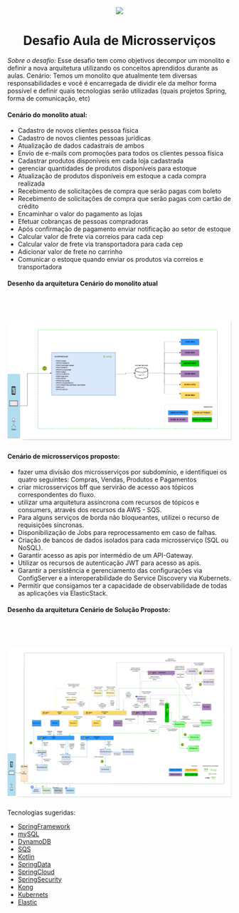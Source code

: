 <p align="center">
<img src="https://d33wubrfki0l68.cloudfront.net/3d218442b01b3bdbf82b739df4d07e450234bf9e/08a8f/assets/images/womakerscode-brand.png" height="100">
</p>
<h1 align="center">Desafio Aula de Microsserviços</h1>
<p align="center">
</p>

<p> <i>Sobre o desafio: </i>
  Esse desafio tem como objetivos decompor um monolito e definir a nova arquitetura utilizando os conceitos aprendidos durante as aulas. Cenário: Temos um monolito que atualmente tem diversas responsabilidades e você é encarregada de dividir ele da melhor forma possível e definir quais tecnologias serão 
utilizadas (quais projetos Spring, forma de comunicação, etc)
 </p>

<h4>Cenário do monolito atual:</h4>
<ul>

<li>Cadastro de novos clientes pessoa física</li>
<li>Cadastro de novos clientes pessoas jurídicas</li>
<li>Atualização de dados cadastrais de ambos</li>
<li>Envio de e-mails com promoções para todos os clientes pessoa física</li>
<li>Cadastrar produtos disponíveis em cada loja cadastrada</li>
<li>gerenciar quantidades de produtos disponíveis para estoque</li>
<li>Atualização de produtos disponíveis em estoque a cada compra realizada</li>
<li>Recebimento de solicitações de compra que serão pagas com boleto</li>
<li>Recebimento de solicitações de compra que serão pagas com cartão de crédito</li>
<li>Encaminhar o valor do pagamento as lojas</li>
<li>Efetuar cobranças de pessoas compradoras</li>
<li>Após confirmação de pagamento enviar notificação ao setor de estoque </li>
<li>Calcular valor de frete via correios para cada cep</li>
<li>Calcular valor de frete via transportadora para cada cep</li>
<li>Adicionar valor de frete no carrinho</li>
<li>Comunicar o estoque quando enviar os produtos via correios e transportadora</li>
</ul>

<h4>Desenho da arquitetura Cenário do monolito atual </h4>
</br>
<h1 align="center">
    <img alt="spacetraveling" src="./monolito.drawio.png" />
</h1>



<h4>Cenário de microsserviços proposto:</h4>
<ul>

<li>fazer uma divisão dos microsserviços por subdomínio, e identifiquei os quatro seguintes: Compras, Vendas, Produtos e Pagamentos</li>

<li>criar microsserviços bff que servirão de acesso aos tópicos correspondentes do fluxo.</li>

<li>utilizar uma arquitetura assíncrona com recursos de tópicos e consumers, através dos recursos da AWS - SQS.</li>

<li>Para alguns serviços de borda não bloqueantes, utilizei o recurso de requisições síncronas.</li>

<li>Disponibilização de Jobs para reprocessamento em caso de falhas.</li>

<li>Criação de bancos de dados isolados para cada microsserviço (SQL ou NoSQL).</li>

<li>Garantir acesso as apis por intermédio de um API-Gateway.</li>

<li>Utilizar os recursos de autenticação JWT para acesso as apis.</li>

<li>Garantir a persistência e gerenciamento das configurações via ConfigServer e a interoperabilidade do Service Discovery via Kubernets.</li>

<li>Permitir que consigamos ter a capacidade de observabilidade de todas as aplicações via ElasticStack.</li>

</ul>

<h4>Desenho da arquitetura Cenário de Solução Proposto:</h4>
</br>

<h1 align="center">
    <img alt="spacetraveling" src="./desafio_marilia_messias.png" />
</h1>

Tecnologias sugeridas:

- [SpringFramework](https://spring.io/)
- [mySQL](https://www.mysql.com/)
- [DynamoDB](https://aws.amazon.com/pt/dynamodb/)
- [SQS](https://aws.amazon.com/pt/sqs/)
- [Kotlin](https://kotlinlang.org/)
- [SpringData](https://spring.io/projects/spring-data)
- [SpringCloud](https://spring.io/projects/spring-cloud)
- [SpringSecurity](https://spring.io/projects/spring-security)
- [Kong](https://konghq.com/kong/)
- [Kubernets](hhttps://cloud.google.com/kubernetes-applications?utm_source=google&utm_medium=cpc&utm_campaign=latam-BR-all-pt-dr-SKWS-all-all-trial-e-dr-1011454-LUAC0016142&utm_content=text-ad-none-any-DEV_c-CRE_542427311513-ADGP_Hybrid%20%7C%20SKWS%20-%20EXA%20%7C%20Txt%20~%20Containers_Kubernetes-KWID_43700066034733163-kwd-105521201337&utm_term=KW_kubernetes-ST_Kubernetes&gclid=Cj0KCQjw8_qRBhCXARIsAE2AtRYMdo3loc2cg_MOGkNy24gfEtYMeju7b8s3qrWxGxDL5w2wiY598jUaAgisEALw_wcB&gclsrc=aw.ds)
- [Elastic](https://www.elastic.co/pt/)
